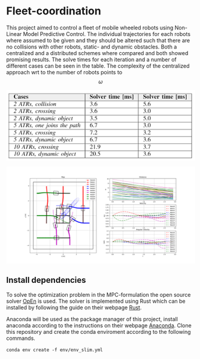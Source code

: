 # Fleet-coordination
This project aimed to control a fleet of mobile wheeled robots using Non-Linear Model Predictive Control. The individual trajectories for each robots where assumed to be given and they should be altered such that there are no collisions with other robots, static- and dynamic obstacles. Both a centralized and a distributed schemes where compared and both showed promising results. The solve times for each iteration and a number of different cases can be seen in the table. The complexity of the centralized approach wrt to the number of robots points to $$\omega$$

![solve](docs/solvetimes.PNG)


![img](docs/displayimg.png)

## Install dependencies
To solve the optimization problem in the MPC-formulation the open source solver [OpEn](https://alphaville.github.io/optimization-engine/docs/installation) is used. The solver is implemented using Rust which can be installed by following the guide on their webpage [Rust](https://www.rust-lang.org/tools/install). 

Anaconda will be used as the package manager of this project, install anaconda according to the instructions on their webpage [Anaconda](https://www.anaconda.com/products/individual). Clone this repository and create the conda enviroment according to the following commands. 

```
conda env create -f env/env_slim.yml
```
